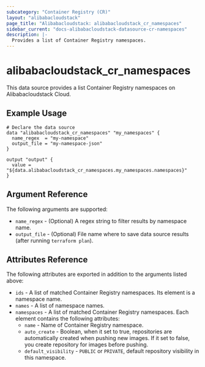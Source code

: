 ```yaml
---
subcategory: "Container Registry (CR)"
layout: "alibabacloudstack"
page_title: "Alibabacloudstack: alibabacloudstack_cr_namespaces"
sidebar_current: "docs-alibabacloudstack-datasource-cr-namespaces"
description: |-
  Provides a list of Container Registry namespaces.
---
```


# alibabacloudstack\_cr\_namespaces

This data source provides a list Container Registry namespaces on Alibabacloudstack Cloud.



## Example Usage

```
# Declare the data source
data "alibabacloudstack_cr_namespaces" "my_namespaces" {
  name_regex  = "my-namespace"
  output_file = "my-namespace-json"
}

output "output" {
  value = "${data.alibabacloudstack_cr_namespaces.my_namespaces.namespaces}"
}
```

## Argument Reference

The following arguments are supported:

* `name_regex` - (Optional) A regex string to filter results by namespace name.
* `output_file` - (Optional) File name where to save data source results (after running `terraform plan`).

## Attributes Reference

The following attributes are exported in addition to the arguments listed above:

* `ids` - A list of matched Container Registry namespaces. Its element is a namespace name.
* `names` - A list of namespace names.
* `namespaces` - A list of matched Container Registry namespaces. Each element contains the following attributes:
  * `name` - Name of Container Registry namespace.
  * `auto_create` - Boolean, when it set to true, repositories are automatically created when pushing new images. If it set to false, you create repository for images before pushing.
  * `default_visibility` - `PUBLIC` or `PRIVATE`, default repository visibility in this namespace.

